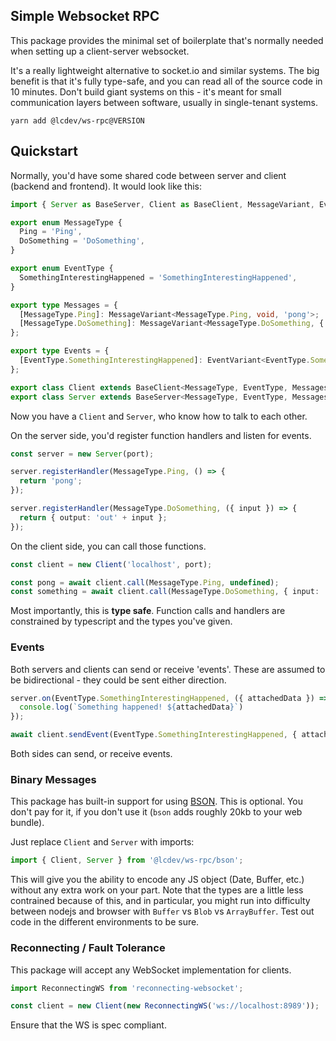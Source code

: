 ## Simple Websocket RPC
This package provides the minimal set of boilerplate that's normally needed when setting up a client-server websocket.

It's a really lightweight alternative to socket.io and similar systems. The big benefit is that it's fully type-safe,
and you can read all of the source code in 10 minutes. Don't build giant systems on this - it's meant for small
communication layers between software, usually in single-tenant systems.

```
yarn add @lcdev/ws-rpc@VERSION
```

## Quickstart
Normally, you'd have some shared code between server and client (backend and frontend). It would look like this:

```typescript
import { Server as BaseServer, Client as BaseClient, MessageVariant, EventVariant } from '@lcdev/ws-rpc';

export enum MessageType {
  Ping = 'Ping',
  DoSomething = 'DoSomething',
}

export enum EventType {
  SomethingInterestingHappened = 'SomethingInterestingHappened',
}

export type Messages = {
  [MessageType.Ping]: MessageVariant<MessageType.Ping, void, 'pong'>;
  [MessageType.DoSomething]: MessageVariant<MessageType.DoSomething, { input: string }, { output: string }>;
};

export type Events = {
  [EventType.SomethingInterestingHappened]: EventVariant<EventType.SomethingInterestingHappened, { attachedData: string }>;
};

export class Client extends BaseClient<MessageType, EventType, Messages, Events> {}
export class Server extends BaseServer<MessageType, EventType, Messages, Events> {}
```

Now you have a `Client` and `Server`, who know how to talk to each other.

On the server side, you'd register function handlers and listen for events.

```typescript
const server = new Server(port);

server.registerHandler(MessageType.Ping, () => {
  return 'pong';
});

server.registerHandler(MessageType.DoSomething, ({ input }) => {
  return { output: 'out' + input };
});
```

On the client side, you can call those functions.


```typescript
const client = new Client('localhost', port);

const pong = await client.call(MessageType.Ping, undefined);
const something = await client.call(MessageType.DoSomething, { input: 'in' });
```

Most importantly, this is **type safe**. Function calls and handlers are constrained by typescript and the types you've given.

### Events
Both servers and clients can send or receive 'events'. These are assumed to be bidirectional - they could be sent either direction.

```typescript
server.on(EventType.SomethingInterestingHappened, ({ attachedData }) => {
  console.log(`Something happened! ${attachedData}`)
});

await client.sendEvent(EventType.SomethingInterestingHappened, { attachedData: 'foobar' });
```

Both sides can send, or receive events.

### Binary Messages
This package has built-in support for using [BSON](https://www.npmjs.com/package/bson).
This is optional. You don't pay for it, if you don't use it (`bson` adds roughly 20kb to your web bundle).

Just replace `Client` and `Server` with imports:

```typescript
import { Client, Server } from '@lcdev/ws-rpc/bson';
```

This will give you the ability to encode any JS object (Date, Buffer, etc.) without any extra work on your part.
Note that the types are a little less contrained because of this, and in particular, you might run into difficulty
between nodejs and browser with `Buffer` vs `Blob` vs `ArrayBuffer`. Test out code in the different environments to be sure.

### Reconnecting / Fault Tolerance
This package will accept any WebSocket implementation for clients.

```typescript
import ReconnectingWS from 'reconnecting-websocket';

const client = new Client(new ReconnectingWS('ws://localhost:8989'));
```

Ensure that the WS is spec compliant.
